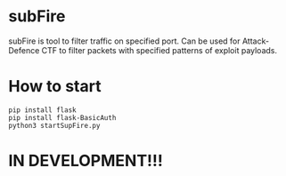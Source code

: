 # subFire

subFire is tool to filter traffic on specified port. Can be used for Attack-Defence CTF to filter packets with specified patterns of exploit payloads.

# How to start

```
pip install flask
pip install flask-BasicAuth
python3 startSupFire.py
```

# IN DEVELOPMENT!!!
